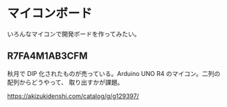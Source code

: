 # マイコンボード

いろんなマイコンで開発ボードを作ってみたい。

## R7FA4M1AB3CFM

秋月で DIP 化されたものが売っている。Arduino UNO R4 のマイコン。二列の配列からどうやって、
取り出すかが課題。

https://akizukidenshi.com/catalog/g/g129397/


